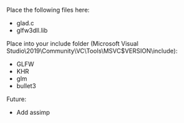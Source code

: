 Place the following files here:

- glad.c
- glfw3dll.lib

Place into your include folder (Microsoft Visual Studio\2019\Community\VC\Tools\MSVC\$VERSION\include):

- GLFW
- KHR
- glm
- bullet3

Future:

- Add assimp
